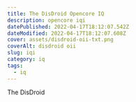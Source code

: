 ```yaml
---
title: The DisDroid Opencore IQ
description: opencore iqi
datePublished: 2022-04-17T18:12:07.542Z
dateModified: 2022-04-17T18:12:07.608Z
cover: assets/disdroid-oii-txt.png
coverAlt: disdroid oii
slug: iqi
category: iq
tags:
  - iq
---
```

The DisDroid